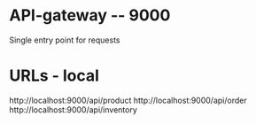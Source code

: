 # API-gateway -- 9000

Single entry point for requests

# URLs - local
http://localhost:9000/api/product
http://localhost:9000/api/order
http://localhost:9000/api/inventory